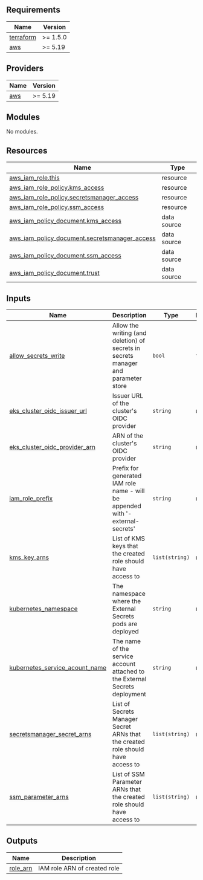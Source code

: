 ## Requirements

| Name | Version |
|------|---------|
| <a name="requirement_terraform"></a> [terraform](#requirement\_terraform) | >= 1.5.0 |
| <a name="requirement_aws"></a> [aws](#requirement\_aws) | >= 5.19 |

## Providers

| Name | Version |
|------|---------|
| <a name="provider_aws"></a> [aws](#provider\_aws) | >= 5.19 |

## Modules

No modules.

## Resources

| Name | Type |
|------|------|
| [aws_iam_role.this](https://registry.terraform.io/providers/hashicorp/aws/latest/docs/resources/iam_role) | resource |
| [aws_iam_role_policy.kms_access](https://registry.terraform.io/providers/hashicorp/aws/latest/docs/resources/iam_role_policy) | resource |
| [aws_iam_role_policy.secretsmanager_access](https://registry.terraform.io/providers/hashicorp/aws/latest/docs/resources/iam_role_policy) | resource |
| [aws_iam_role_policy.ssm_access](https://registry.terraform.io/providers/hashicorp/aws/latest/docs/resources/iam_role_policy) | resource |
| [aws_iam_policy_document.kms_access](https://registry.terraform.io/providers/hashicorp/aws/latest/docs/data-sources/iam_policy_document) | data source |
| [aws_iam_policy_document.secretsmanager_access](https://registry.terraform.io/providers/hashicorp/aws/latest/docs/data-sources/iam_policy_document) | data source |
| [aws_iam_policy_document.ssm_access](https://registry.terraform.io/providers/hashicorp/aws/latest/docs/data-sources/iam_policy_document) | data source |
| [aws_iam_policy_document.trust](https://registry.terraform.io/providers/hashicorp/aws/latest/docs/data-sources/iam_policy_document) | data source |

## Inputs

| Name | Description | Type | Default | Required |
|------|-------------|------|---------|:--------:|
| <a name="input_allow_secrets_write"></a> [allow\_secrets\_write](#input\_allow\_secrets\_write) | Allow the writing (and deletion) of secrets in secrets manager and parameter store | `bool` | `false` | no |
| <a name="input_eks_cluster_oidc_issuer_url"></a> [eks\_cluster\_oidc\_issuer\_url](#input\_eks\_cluster\_oidc\_issuer\_url) | Issuer URL of the cluster's OIDC provider | `string` | n/a | yes |
| <a name="input_eks_cluster_oidc_provider_arn"></a> [eks\_cluster\_oidc\_provider\_arn](#input\_eks\_cluster\_oidc\_provider\_arn) | ARN of the cluster's OIDC provider | `string` | n/a | yes |
| <a name="input_iam_role_prefix"></a> [iam\_role\_prefix](#input\_iam\_role\_prefix) | Prefix for generated IAM role name - will be appended with '-external-secrets' | `string` | n/a | yes |
| <a name="input_kms_key_arns"></a> [kms\_key\_arns](#input\_kms\_key\_arns) | List of KMS keys that the created role should have access to | `list(string)` | n/a | yes |
| <a name="input_kubernetes_namespace"></a> [kubernetes\_namespace](#input\_kubernetes\_namespace) | The namespace where the External Secrets pods are deployed | `string` | n/a | yes |
| <a name="input_kubernetes_service_acount_name"></a> [kubernetes\_service\_acount\_name](#input\_kubernetes\_service\_acount\_name) | The name of the service account attached to the External Secrets deployment | `string` | n/a | yes |
| <a name="input_secretsmanager_secret_arns"></a> [secretsmanager\_secret\_arns](#input\_secretsmanager\_secret\_arns) | List of Secrets Manager Secret ARNs that the created role should have access to | `list(string)` | n/a | yes |
| <a name="input_ssm_parameter_arns"></a> [ssm\_parameter\_arns](#input\_ssm\_parameter\_arns) | List of SSM Parameter ARNs that the created role should have access to | `list(string)` | n/a | yes |

## Outputs

| Name | Description |
|------|-------------|
| <a name="output_role_arn"></a> [role\_arn](#output\_role\_arn) | IAM role ARN of created role |
